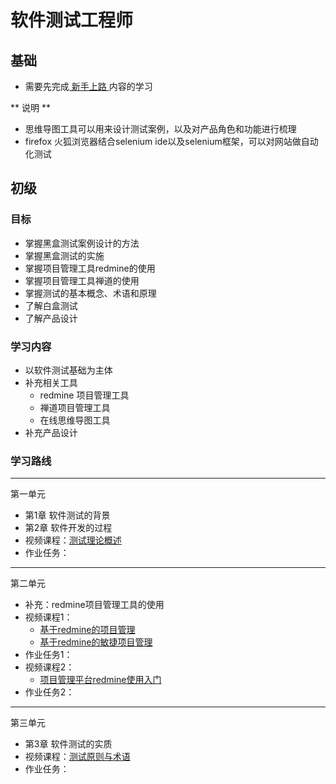 # 软件测试工程师

## 基础
* 需要先完成[ 新手上路 ](https://github.com/wangding/courses/blob/master/newer/README.md)内容的学习

** 说明 **
* 思维导图工具可以用来设计测试案例，以及对产品角色和功能进行梳理
* firefox 火狐浏览器结合selenium ide以及selenium框架，可以对网站做自动化测试

## 初级
### 目标
* 掌握黑盒测试案例设计的方法
* 掌握黑盒测试的实施
* 掌握项目管理工具redmine的使用
* 掌握项目管理工具禅道的使用
* 掌握测试的基本概念、术语和原理
* 了解白盒测试
* 了解产品设计

### 学习内容
* 以软件测试基础为主体
* 补充相关工具
   * redmine 项目管理工具
   * 禅道项目管理工具
   * 在线思维导图工具
* 补充产品设计


### 学习路线

---
第一单元
* 第1章 软件测试的背景
* 第2章 软件开发的过程
* 视频课程：[测试理论概述](http://edu.51cto.com/lesson/id-20600.html)
* 作业任务：

---
第二单元
* 补充：redmine项目管理工具的使用
* 视频课程1：
   * [基于redmine的项目管理](http://edu.51cto.com/lesson/id-20784.html)
   * [基于redmine的敏捷项目管理](http://edu.51cto.com/lesson/id-20819.html)
* 作业任务1：
* 视频课程2：
   * [项目管理平台redmine使用入门](http://edu.51cto.com/course/course_id-6554.html)
* 作业任务2：

---
第三单元
* 第3章 软件测试的实质
* 视频课程：[测试原则与术语](http://edu.51cto.com/lesson/id-20603.html)
* 作业任务：
